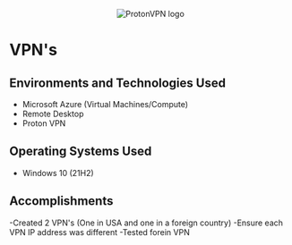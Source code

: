 <p align="center">
<img src="https://i.imgur.com/2QqyPoh.png" alt="ProtonVPN logo"/>
<h1>VPN's</h1>

<h2>Environments and Technologies Used</h2>

- Microsoft Azure (Virtual Machines/Compute)
- Remote Desktop
- Proton VPN

<h2>Operating Systems Used </h2>

- Windows 10</b> (21H2)

<h2>Accomplishments</h2>

-Created 2 VPN's (One in USA and one in a foreign country)
-Ensure each VPN IP address was different
-Tested forein VPN
